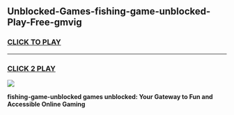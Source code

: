 
## Unblocked-Games-fishing-game-unblocked-Play-Free-gmvig
<h3>
<a href="https://premium76.site?title=fishing-game-unblocked&ref=18A">CLICK TO PLAY</a></h3>
<hr>

<h3>
<a href="https://premium76.site?title=fishing-game-unblocked&ref=18A">CLICK 2 PLAY</a>
  
</h3>

<a href="https://premium76.site?title=fishing-game-unblocked&ref=18A"><img src="https://clearcache.store/games.png"></a>


**fishing-game-unblocked games unblocked: Your Gateway to Fun and Accessible Online Gaming**
